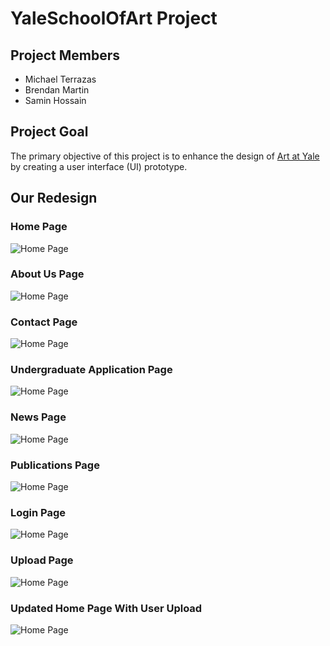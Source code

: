 # YaleSchoolOfArt Project

## Project Members
- Michael Terrazas
- Brendan Martin
- Samin Hossain

## Project Goal
The primary objective of this project is to enhance the design of [Art at Yale](https://www.art.yale.edu/) by creating a user interface (UI) prototype.

## Our Redesign
### Home Page
![Home Page](resources/README/1.png)
### About Us Page
![Home Page](resources/README/2.png)
### Contact Page
![Home Page](resources/README/3.png)
### Undergraduate Application Page
![Home Page](resources/README/4.png)
### News Page
![Home Page](resources/README/5.png)
### Publications Page
![Home Page](resources/README/6.png)
### Login Page
![Home Page](resources/README/7.png)
### Upload Page
![Home Page](resources/README/8.png)
### Updated Home Page With User Upload
![Home Page](resources/README/9.png)